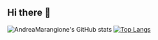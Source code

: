## Hi there 👋

![AndreaMarangione's GitHub stats](https://github-readme-stats.vercel.app/api?username=AndreaMarangione&show_icons=true&theme=gruvbox)
[![Top Langs](https://github-readme-stats.vercel.app/api/top-langs/?username=AndreaMarangione&theme=gruvbox&layout=compact)](https://github.com/anuraghazra/github-readme-stats)


<!--
**AndreaMarangione/AndreaMarangione** is a ✨ _special_ ✨ repository because its `README.md` (this file) appears on your GitHub profile.

Here are some ideas to get you started:

- 📫 How to reach me: ...
- 😄 Pronouns: ...
- ⚡ Fun fact: ...
-->
